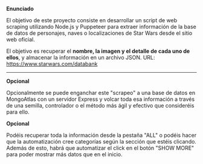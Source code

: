 **Enunciado**

El objetivo de este proyecto consiste en desarrollar un script de web scraping utilizando Node.js y Puppeteer para extraer información de la base de datos de personajes,
naves o localizaciones de Star Wars desde el sitio web oficial.

El objetivo es recuperar el **nombre, la imagen y el detalle de cada uno de ellos**, y almacenar la información en un archivo JSON.
URL: https://www.starwars.com/databank

---

**Opcional**

Opcionalmente se puede enganchar este "scrapeo" a una base de datos en MongoAtlas con un servidor Express y volcar toda esa información a través de una semilla,
controlador o el método más ágil y efectivo que consideréis para ello.

**Opcional**

Podéis recuperar toda la información desde la pestaña "ALL" o podéis hacer que la automatización cree categorías según la sección que estéis clicando. 
Además de esto, habrá que automatizar el click en el botón "SHOW MORE" para poder mostrar más datos que en el inicio.
